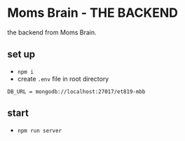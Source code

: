 # Moms Brain - THE BACKEND

the backend from Moms Brain.

## set up

- `npm i`
- create `.env` file in root directory

```
DB_URL = mongodb://localhost:27017/et819-mbb
```

## start ##

- `npm run server`
